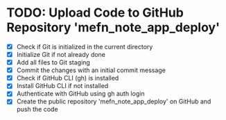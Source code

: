 # TODO: Upload Code to GitHub Repository 'mefn_note_app_deploy'

- [x] Check if Git is initialized in the current directory
- [x] Initialize Git if not already done
- [x] Add all files to Git staging
- [x] Commit the changes with an initial commit message
- [x] Check if GitHub CLI (gh) is installed
- [x] Install GitHub CLI if not installed
- [x] Authenticate with GitHub using gh auth login
- [x] Create the public repository 'mefn_note_app_deploy' on GitHub and push the code
